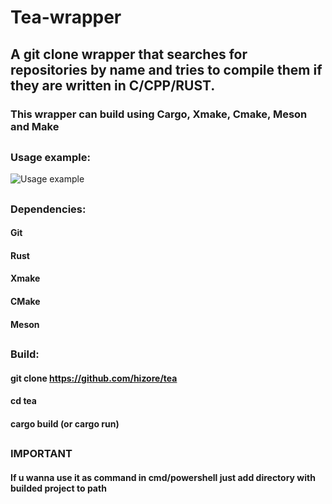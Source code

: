 # Tea-wrapper
## A git clone wrapper that searches for repositories by name and tries to compile them if they are written in C/CPP/RUST.

### This wrapper can build using Cargo, Xmake, Cmake, Meson and Make

##

### Usage example:
![Usage example](https://toukor.s-ul.eu/pqTQNSne)
##

### Dependencies:
#### Git
#### Rust
#### Xmake
#### CMake
#### Meson

##

### Build:
####  git clone https://github.com/hizore/tea
####  cd tea
####  cargo build (or cargo run)

##
### IMPORTANT
#### If u wanna use it as command in cmd/powershell just add directory with builded project to path 
